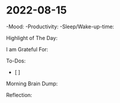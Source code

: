 # 2022-08-15
-Mood: 
-Productivity: 
-Sleep/Wake-up-time: 

Highlight of The Day: 

I am Grateful For: 

To-Dos:
- [ ] 

Morning Brain Dump:

Reflection:
